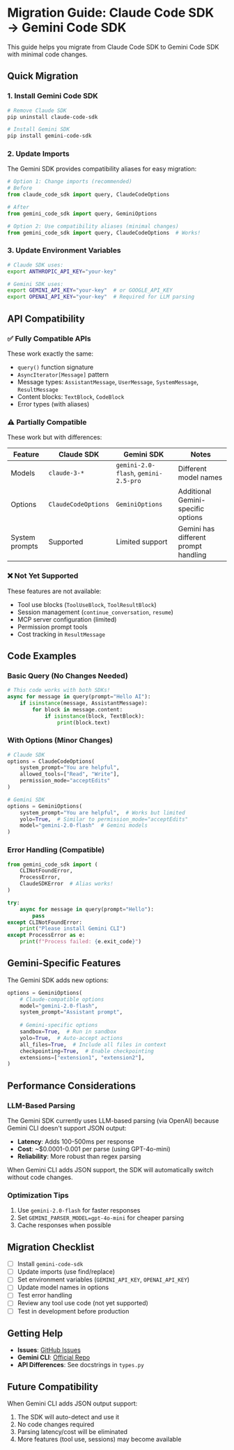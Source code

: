 # Migration Guide: Claude Code SDK → Gemini Code SDK

This guide helps you migrate from Claude Code SDK to Gemini Code SDK with minimal code changes.

## Quick Migration

### 1. Install Gemini Code SDK

```bash
# Remove Claude SDK
pip uninstall claude-code-sdk

# Install Gemini SDK
pip install gemini-code-sdk
```

### 2. Update Imports

The Gemini SDK provides compatibility aliases for easy migration:

```python
# Option 1: Change imports (recommended)
# Before
from claude_code_sdk import query, ClaudeCodeOptions

# After
from gemini_code_sdk import query, GeminiOptions

# Option 2: Use compatibility aliases (minimal changes)
from gemini_code_sdk import query, ClaudeCodeOptions  # Works!
```

### 3. Update Environment Variables

```bash
# Claude SDK uses:
export ANTHROPIC_API_KEY="your-key"

# Gemini SDK uses:
export GEMINI_API_KEY="your-key"  # or GOOGLE_API_KEY
export OPENAI_API_KEY="your-key"  # Required for LLM parsing
```

## API Compatibility

### ✅ Fully Compatible APIs

These work exactly the same:

- `query()` function signature
- `AsyncIterator[Message]` pattern
- Message types: `AssistantMessage`, `UserMessage`, `SystemMessage`, `ResultMessage`
- Content blocks: `TextBlock`, `CodeBlock`
- Error types (with aliases)

### ⚠️ Partially Compatible

These work but with differences:

| Feature | Claude SDK | Gemini SDK | Notes |
|---------|------------|------------|-------|
| Models | `claude-3-*` | `gemini-2.0-flash`, `gemini-2.5-pro` | Different model names |
| Options | `ClaudeCodeOptions` | `GeminiOptions` | Additional Gemini-specific options |
| System prompts | Supported | Limited support | Gemini has different prompt handling |

### ❌ Not Yet Supported

These features are not available:

- Tool use blocks (`ToolUseBlock`, `ToolResultBlock`)
- Session management (`continue_conversation`, `resume`)
- MCP server configuration (limited)
- Permission prompt tools
- Cost tracking in `ResultMessage`

## Code Examples

### Basic Query (No Changes Needed)

```python
# This code works with both SDKs!
async for message in query(prompt="Hello AI"):
    if isinstance(message, AssistantMessage):
        for block in message.content:
            if isinstance(block, TextBlock):
                print(block.text)
```

### With Options (Minor Changes)

```python
# Claude SDK
options = ClaudeCodeOptions(
    system_prompt="You are helpful",
    allowed_tools=["Read", "Write"],
    permission_mode="acceptEdits"
)

# Gemini SDK
options = GeminiOptions(
    system_prompt="You are helpful",  # Works but limited
    yolo=True,  # Similar to permission_mode="acceptEdits"
    model="gemini-2.0-flash"  # Gemini models
)
```

### Error Handling (Compatible)

```python
from gemini_code_sdk import (
    CLINotFoundError,
    ProcessError,
    ClaudeSDKError  # Alias works!
)

try:
    async for message in query(prompt="Hello"):
        pass
except CLINotFoundError:
    print("Please install Gemini CLI")
except ProcessError as e:
    print(f"Process failed: {e.exit_code}")
```

## Gemini-Specific Features

The Gemini SDK adds new options:

```python
options = GeminiOptions(
    # Claude-compatible options
    model="gemini-2.0-flash",
    system_prompt="Assistant prompt",
    
    # Gemini-specific options
    sandbox=True,  # Run in sandbox
    yolo=True,  # Auto-accept actions
    all_files=True,  # Include all files in context
    checkpointing=True,  # Enable checkpointing
    extensions=["extension1", "extension2"],
)
```

## Performance Considerations

### LLM-Based Parsing

The Gemini SDK currently uses LLM-based parsing (via OpenAI) because Gemini CLI doesn't support JSON output:

- **Latency**: Adds 100-500ms per response
- **Cost**: ~$0.0001-0.001 per parse (using GPT-4o-mini)
- **Reliability**: More robust than regex parsing

When Gemini CLI adds JSON support, the SDK will automatically switch without code changes.

### Optimization Tips

1. Use `gemini-2.0-flash` for faster responses
2. Set `GEMINI_PARSER_MODEL=gpt-4o-mini` for cheaper parsing
3. Cache responses when possible

## Migration Checklist

- [ ] Install `gemini-code-sdk`
- [ ] Update imports (use find/replace)
- [ ] Set environment variables (`GEMINI_API_KEY`, `OPENAI_API_KEY`)
- [ ] Update model names in options
- [ ] Test error handling
- [ ] Review any tool use code (not yet supported)
- [ ] Test in development before production

## Getting Help

- **Issues**: [GitHub Issues](https://github.com/gemini-code-sdk/gemini-code-sdk-python/issues)
- **Gemini CLI**: [Official Repo](https://github.com/google-gemini/gemini-cli)
- **API Differences**: See docstrings in `types.py`

## Future Compatibility

When Gemini CLI adds JSON output support:
1. The SDK will auto-detect and use it
2. No code changes required
3. Parsing latency/cost will be eliminated
4. More features (tool use, sessions) may become available